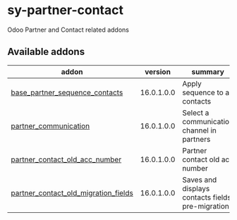 # sy-partner-contact
Odoo Partner and Contact related addons

[//]: # (addons)

Available addons
----------------
addon | version | summary
--- | --- | ---
[base_partner_sequence_contacts](/base_partner_sequence_contacts) | 16.0.1.0.0 | Apply sequence to all contacts
[partner_communication](/partner_communication) | 16.0.1.0.0 | Select a communication channel in partners
[partner_contact_old_acc_number](/partner_contact_old_acc_number) | 16.0.1.0.0 | Partner contact old acc number
[partner_contact_old_migration_fields](/partner_contact_old_migration_fields) | 16.0.1.0.0 | Saves and displays contacts fields pre-migration.

[//]: # (end addons)

